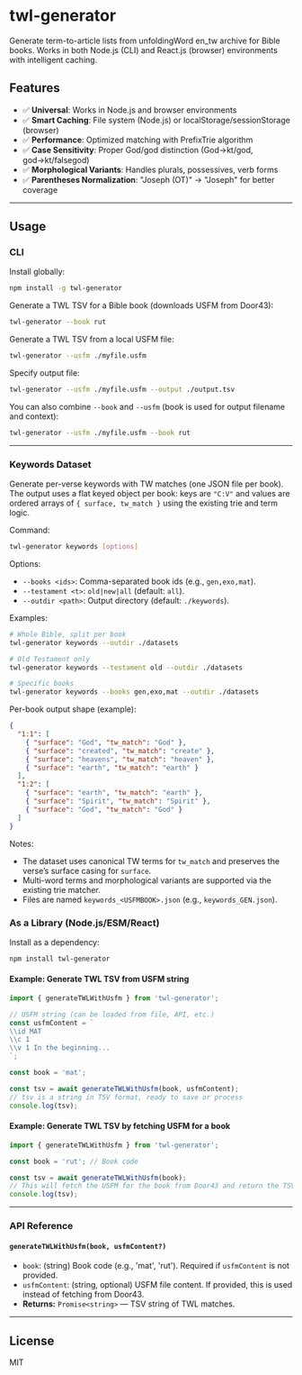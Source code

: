 # twl-generator

Generate term-to-article lists from unfoldingWord en_tw archive for Bible books. Works in both Node.js (CLI) and React.js (browser) environments with intelligent caching.

## Features

- ✅ **Universal**: Works in Node.js and browser environments
- ✅ **Smart Caching**: File system (Node.js) or localStorage/sessionStorage (browser)
- ✅ **Performance**: Optimized matching with PrefixTrie algorithm
- ✅ **Case Sensitivity**: Proper God/god distinction (God→kt/god, god→kt/falsegod)
- ✅ **Morphological Variants**: Handles plurals, possessives, verb forms
- ✅ **Parentheses Normalization**: "Joseph (OT)" → "Joseph" for better coverage

---

## Usage

### CLI

Install globally:

```bash
npm install -g twl-generator
```

Generate a TWL TSV for a Bible book (downloads USFM from Door43):

```bash
twl-generator --book rut
```

Generate a TWL TSV from a local USFM file:

```bash
twl-generator --usfm ./myfile.usfm
```

Specify output file:

```bash
twl-generator --usfm ./myfile.usfm --output ./output.tsv
```

You can also combine `--book` and `--usfm` (book is used for output filename and context):

```bash
twl-generator --usfm ./myfile.usfm --book rut
```

---

### Keywords Dataset

Generate per-verse keywords with TW matches (one JSON file per book). The output uses a flat keyed object per book: keys are `"C:V"` and values are ordered arrays of `{ surface, tw_match }` using the existing trie and term logic.

Command:

```bash
twl-generator keywords [options]
```

Options:

- `--books <ids>`: Comma-separated book ids (e.g., `gen,exo,mat`).
- `--testament <t>`: `old|new|all` (default: `all`).
- `--outdir <path>`: Output directory (default: `./keywords`).

Examples:

```bash
# Whole Bible, split per book
twl-generator keywords --outdir ./datasets

# Old Testament only
twl-generator keywords --testament old --outdir ./datasets

# Specific books
twl-generator keywords --books gen,exo,mat --outdir ./datasets
```

Per-book output shape (example):

```json
{
  "1:1": [
    { "surface": "God", "tw_match": "God" },
    { "surface": "created", "tw_match": "create" },
    { "surface": "heavens", "tw_match": "heaven" },
    { "surface": "earth", "tw_match": "earth" }
  ],
  "1:2": [
    { "surface": "earth", "tw_match": "earth" },
    { "surface": "Spirit", "tw_match": "Spirit" },
    { "surface": "God", "tw_match": "God" }
  ]
}
```

Notes:

- The dataset uses canonical TW terms for `tw_match` and preserves the verse’s surface casing for `surface`.
- Multi-word terms and morphological variants are supported via the existing trie matcher.
- Files are named `keywords_<USFMBOOK>.json` (e.g., `keywords_GEN.json`).

### As a Library (Node.js/ESM/React)

Install as a dependency:

```bash
npm install twl-generator
```

#### Example: Generate TWL TSV from USFM string

```js
import { generateTWLWithUsfm } from 'twl-generator';

// USFM string (can be loaded from file, API, etc.)
const usfmContent = `
\\id MAT
\\c 1
\\v 1 In the beginning...
`;

const book = 'mat';

const tsv = await generateTWLWithUsfm(book, usfmContent);
// tsv is a string in TSV format, ready to save or process
console.log(tsv);
```

#### Example: Generate TWL TSV by fetching USFM for a book

```js
import { generateTWLWithUsfm } from 'twl-generator';

const book = 'rut'; // Book code

const tsv = await generateTWLWithUsfm(book);
// This will fetch the USFM for the book from Door43 and return the TSV string
console.log(tsv);
```

---

### API Reference

#### `generateTWLWithUsfm(book, usfmContent?)`

- `book`: (string) Book code (e.g., 'mat', 'rut'). Required if `usfmContent` is not provided.
- `usfmContent`: (string, optional) USFM file content. If provided, this is used instead of fetching from Door43.
- **Returns:** `Promise<string>` — TSV string of TWL matches.

---

## License

MIT
